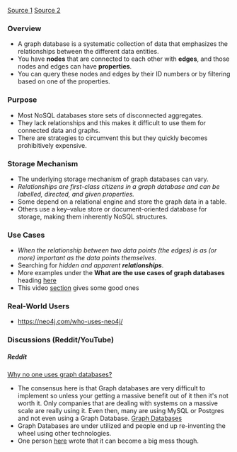 [Source 1](https://aws.amazon.com/nosql/graph/)
[Source 2](https://www.reddit.com/r/cscareerquestions/comments/17ru9l3/can_someone_explain_a_graph_database_as_compared/)

### Overview
- A graph database is a systematic collection of data that emphasizes the relationships between the different data entities. 
- You have **nodes** that are connected to each other with **edges**, and those nodes and edges can have **properties**. 
- You can query these nodes and edges by their ID numbers or by filtering based on one of the properties.

### Purpose
- Most NoSQL databases store sets of disconnected aggregates. 
- They lack relationships and this makes it difficult to use them for connected data and graphs. 
- There are strategies to circumvent this but they quickly becomes prohibitively expensive.

### Storage Mechanism
- The underlying storage mechanism of graph databases can vary. 
- *Relationships are first-class citizens in a graph database and can be labelled, directed, and given properties.* 
- Some depend on a relational engine and store the graph data in a table. 
- Others use a key–value store or document-oriented database for storage, making them inherently NoSQL structures.

### Use Cases
- *When the relationship between two data points (the edges) is as (or more) important as the data points themselves.*
- Searching for *hidden and apparent **relationships***.
- More examples under the **What are the use cases of graph databases** heading [here](https://aws.amazon.com/nosql/graph/)
- This video [section](https://youtu.be/hj2yFugmpz8?t=1851) gives some good ones

### Real-World Users
- https://neo4j.com/who-uses-neo4j/

### Discussions (Reddit/YouTube)
##### Reddit
[Why no one uses graph databases?](https://www.reddit.com/r/ExperiencedDevs/comments/phzek0/why_no_one_uses_graph_databases/)
- The consensus here is that Graph databases are very difficult to implement so unless your getting a massive benefit out of it then it's not worth it. Only companies that are dealing with systems on a massive scale are really using it. Even then, many are using MySQL or Postgres and not even using a Graph Database.
[Graph Databases](https://www.reddit.com/r/dataengineering/comments/1008zi6/graph_databases/)
- Graph Databases are under utilized and people end up re-inventing the wheel using other technologies.
- One person [here](https://www.reddit.com/r/dataengineering/comments/1008zi6/comment/j2hyooj/?utm_source=share&utm_medium=web3x&utm_name=web3xcss&utm_term=1&utm_content=share_button) wrote that it can become a big mess though.